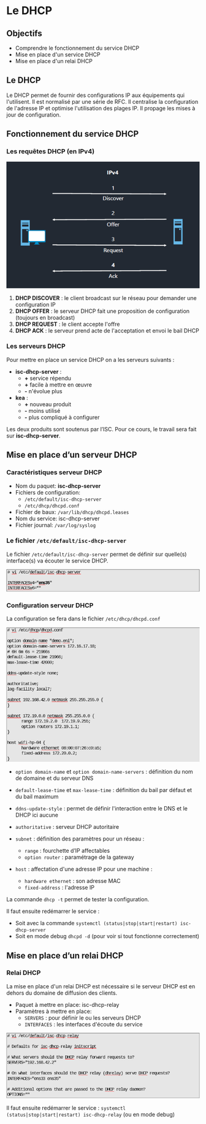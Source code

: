# Le DHCP

## Objectifs

- Comprendre le fonctionnement du service DHCP
- Mise en place d'un service DHCP
- Mise en place d'un relai DHCP

## Le DHCP

Le DHCP permet de fournir des configurations IP aux équipements qui l'utilisent. Il est normalisé par une série de RFC. Il centralise la configuration de l'adresse IP et optimise l'utilisation des plages IP. Il propage les mises à jour de configuration.

## Fonctionnement du service DHCP

### Les requêtes DHCP (en IPv4)

![Alt text](image.png)

1. **DHCP DISCOVER** : le client broadcast sur le réseau pour demander une configuration IP
2. **DHCP OFFER** : le serveur DHCP fait une proposition de configuration (toujours en broadcast)
3. **DHCP REQUEST** : le client accepte l'offre
4. **DHCP ACK** : le serveur prend acte de l'acceptation et envoi le bail DHCP

### Les serveurs DHCP

Pour mettre en place un service DHCP on a les serveurs suivants :

- **isc-dhcp-server** :
  - **+** service répendu
  - **+** facile à mettre en œuvre
  - **-** n'évolue plus
- **kea** :
  - **+** nouveau produit
  - **-** moins utilisé
  - **-** plus compliqué à configurer

Les deux produits sont soutenus par l’ISC. Pour ce cours, le travail sera fait sur **isc-dhcp-server**.

## Mise en place d’un serveur DHCP

### Caractéristiques serveur DHCP

- Nom du paquet: **isc-dhcp-server**
- Fichiers de configuration:
  - `/etc/default/isc-dhcp-server`
  - `/etc/dhcp/dhcpd.conf`
- Fichier de baux: `/var/lib/dhcp/dhcpd.leases`
- Nom du service: isc-dhcp-server
- Fichier journal: `/var/log/syslog`

### Le fichier `/etc/default/isc-dhcp-server`

Le fichier `/etc/default/isc-dhcp-server` permet de définir sur quelle(s) interface(s) va écouter le service DHCP.

![Alt text](image-1.png)

### Configuration serveur DHCP

La configuration se fera dans le fichier `/etc/dhcp/dhcpd.conf`

![Alt text](image-2.png)

- `option domain-name` et `option domain-name-servers` : définition du nom de domaine et du serveur DNS
- `default-lease-time` et `max-lease-time` : définition du bail par défaut et du bail maximum
- `ddns-update-style` : permet de définir l'interaction entre le DNS et le DHCP ici aucune
- `authoritative` : serveur DHCP autoritaire
- `subnet` : définition des paramètres pour un réseau :

  - `range` : fourchette d’IP affectables
  - `option router` : paramétrage de la gateway
- `host` : affectation d'une adresse IP pour une machine :

  - `hardware ethernet` : son adresse MAC
  - `fixed-address` : l'adresse IP

La commande `dhcp -t` permet de tester la configuration.

Il faut ensuite redémarrer le service :

- Soit avec la commande `systemctl (status|stop|start|restart) isc-dhcp-server`
- Soit en mode debug `dhcpd -d` (pour voir si tout fonctionne correctement)

## Mise en place d’un relai DHCP

### Relai DHCP

La mise en place d'un relai DHCP est nécessaire si le serveur DHCP est en dehors du domaine de diffusion des clients.

- Paquet à mettre en place: isc-dhcp-relay
- Paramètres à mettre en place:
  - `SERVERS` : pour définir le ou les serveurs DHCP
  - `INTERFACES` : les interfaces d'écoute du service

![Alt text](image-3.png)

Il faut ensuite redémarrer le service : `systemctl (status|stop|start|restart) isc-dhcp-relay` (ou en mode debug)